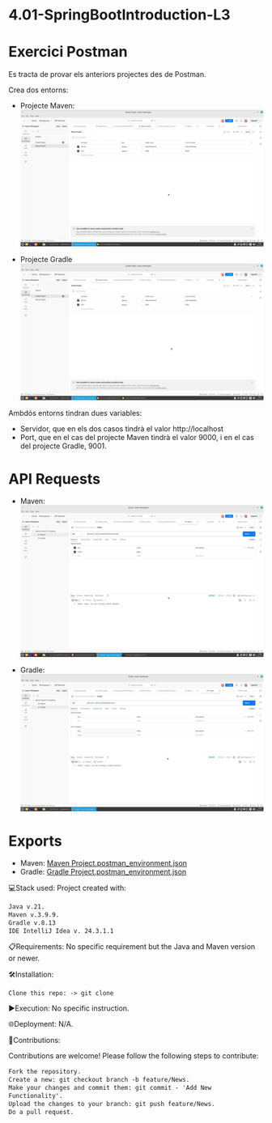 # 4.01-SpringBootIntroduction-L3

# Exercici Postman

Es tracta de provar els anteriors projectes des de Postman.

Crea dos entorns:

- Projecte Maven:
![Maven_Environment.jpg](Resources/Maven_Environment.jpg)


- Projecte Gradle
![Gradle_Environment.jpg](Resources/Gradle_Environment.jpg)

Ambdós entorns tindran dues variables:

- Servidor, que en els dos casos tindrà el valor http://localhost
- Port, que en el cas del projecte Maven tindrà el valor 9000, i en el cas del projecte Gradle, 9001.

# API Requests

- Maven:
![Maven_API_request.jpg](Resources/Maven_API_request.jpg)


- Gradle:
![Gradle_API_request.jpg](Resources/Gradle_API_request.jpg)

# Exports

- Maven:
[Maven Project.postman_environment.json](Resources/Maven%20Project.postman_environment.json)
- Gradle:
[Gradle Project.postman_environment.json](Resources/Gradle%20Project.postman_environment.json)


💻Stack used: Project created with:

    Java v.21.
    Maven v.3.9.9.
    Gradle v.8.13 
    IDE IntelliJ Idea v. 24.3.1.1

📋Requirements: No specific requirement but the Java and Maven version or newer.

🛠️Installation:

    Clone this repo: -> git clone

▶️Execution: No specific instruction.

🌐Deployment: N/A.

🤝Contributions:

Contributions are welcome! Please follow the following steps to contribute:

    Fork the repository.
    Create a new: git checkout branch -b feature/News.
    Make your changes and commit them: git commit - 'Add New Functionality'.
    Upload the changes to your branch: git push feature/News.
    Do a pull request.
